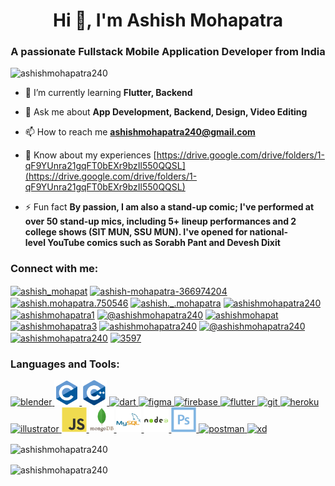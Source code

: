 <h1 align="center">Hi 👋, I'm Ashish Mohapatra</h1>
<h3 align="center">A passionate Fullstack Mobile Application Developer from India</h3>

<p align="left"> <img src="https://komarev.com/ghpvc/?username=ashishmohapatra240&label=Profile%20views&color=0e75b6&style=flat" alt="ashishmohapatra240" /> </p>


- 🌱 I’m currently learning **Flutter, Backend**

- 💬 Ask me about **App Development, Backend, Design, Video Editing**

- 📫 How to reach me **ashishmohapatra240@gmail.com**

- 📄 Know about my experiences [https://drive.google.com/drive/folders/1-qF9YUnra21gqFT0bEXr9bzIl550QQSL](https://drive.google.com/drive/folders/1-qF9YUnra21gqFT0bEXr9bzIl550QQSL)

- ⚡ Fun fact **By passion, I am also a stand-up comic; I've performed at over 50 stand-up mics, including 5+ lineup performances and 2 college shows (SIT MUN, SSU MUN). I've opened for national-level YouTube comics such as Sorabh Pant and Devesh Dixit**

<h3 align="left">Connect with me:</h3>
<p align="left">
<a href="https://twitter.com/ashish_mohapat" target="blank"><img align="center" src="https://raw.githubusercontent.com/rahuldkjain/github-profile-readme-generator/master/src/images/icons/Social/twitter.svg" alt="ashish_mohapat" height="30" width="40" /></a>
<a href="https://linkedin.com/in/ashish-mohapatra-366974204" target="blank"><img align="center" src="https://raw.githubusercontent.com/rahuldkjain/github-profile-readme-generator/master/src/images/icons/Social/linked-in-alt.svg" alt="ashish-mohapatra-366974204" height="30" width="40" /></a>
<a href="https://fb.com/ashish.mohapatra.750546" target="blank"><img align="center" src="https://raw.githubusercontent.com/rahuldkjain/github-profile-readme-generator/master/src/images/icons/Social/facebook.svg" alt="ashish.mohapatra.750546" height="30" width="40" /></a>
<a href="https://instagram.com/ashish._.mohapatra" target="blank"><img align="center" src="https://raw.githubusercontent.com/rahuldkjain/github-profile-readme-generator/master/src/images/icons/Social/instagram.svg" alt="ashish._.mohapatra" height="30" width="40" /></a>
<a href="https://dribbble.com/ashishmohapatra240" target="blank"><img align="center" src="https://raw.githubusercontent.com/rahuldkjain/github-profile-readme-generator/master/src/images/icons/Social/dribbble.svg" alt="ashishmohapatra240" height="30" width="40" /></a>
<a href="https://www.behance.net/ashishmohapatra1" target="blank"><img align="center" src="https://raw.githubusercontent.com/rahuldkjain/github-profile-readme-generator/master/src/images/icons/Social/behance.svg" alt="ashishmohapatra1" height="30" width="40" /></a>
<a href="https://medium.com/@ashishmohapatra240" target="blank"><img align="center" src="https://raw.githubusercontent.com/rahuldkjain/github-profile-readme-generator/master/src/images/icons/Social/medium.svg" alt="@ashishmohapatra240" height="30" width="40" /></a>
<a href="https://www.codechef.com/users/ashishmohapat" target="blank"><img align="center" src="https://cdn.jsdelivr.net/npm/simple-icons@3.1.0/icons/codechef.svg" alt="ashishmohapat" height="30" width="40" /></a>
<a href="https://www.hackerrank.com/ashishmohapatra3" target="blank"><img align="center" src="https://raw.githubusercontent.com/rahuldkjain/github-profile-readme-generator/master/src/images/icons/Social/hackerrank.svg" alt="ashishmohapatra3" height="30" width="40" /></a>
<a href="https://www.leetcode.com/ashishmohapatra240" target="blank"><img align="center" src="https://raw.githubusercontent.com/rahuldkjain/github-profile-readme-generator/master/src/images/icons/Social/leet-code.svg" alt="ashishmohapatra240" height="30" width="40" /></a>
<a href="https://www.hackerearth.com/@ashishmohapatra240" target="blank"><img align="center" src="https://raw.githubusercontent.com/rahuldkjain/github-profile-readme-generator/master/src/images/icons/Social/hackerearth.svg" alt="@ashishmohapatra240" height="30" width="40" /></a>
<a href="https://auth.geeksforgeeks.org/user/ashishmohapatra240" target="blank"><img align="center" src="https://raw.githubusercontent.com/rahuldkjain/github-profile-readme-generator/master/src/images/icons/Social/geeks-for-geeks.svg" alt="ashishmohapatra240" height="30" width="40" /></a>
<a href="https://discord.gg/3597" target="blank"><img align="center" src="https://raw.githubusercontent.com/rahuldkjain/github-profile-readme-generator/master/src/images/icons/Social/discord.svg" alt="3597" height="30" width="40" /></a>
</p>

<h3 align="left">Languages and Tools:</h3>
<p align="left"> <a href="https://www.blender.org/" target="_blank" rel="noreferrer"> <img src="https://download.blender.org/branding/community/blender_community_badge_white.svg" alt="blender" width="40" height="40"/> </a> <a href="https://www.cprogramming.com/" target="_blank" rel="noreferrer"> <img src="https://raw.githubusercontent.com/devicons/devicon/master/icons/c/c-original.svg" alt="c" width="40" height="40"/> </a> <a href="https://www.w3schools.com/cpp/" target="_blank" rel="noreferrer"> <img src="https://raw.githubusercontent.com/devicons/devicon/master/icons/cplusplus/cplusplus-original.svg" alt="cplusplus" width="40" height="40"/> </a> <a href="https://dart.dev" target="_blank" rel="noreferrer"> <img src="https://www.vectorlogo.zone/logos/dartlang/dartlang-icon.svg" alt="dart" width="40" height="40"/> </a> <a href="https://www.figma.com/" target="_blank" rel="noreferrer"> <img src="https://www.vectorlogo.zone/logos/figma/figma-icon.svg" alt="figma" width="40" height="40"/> </a> <a href="https://firebase.google.com/" target="_blank" rel="noreferrer"> <img src="https://www.vectorlogo.zone/logos/firebase/firebase-icon.svg" alt="firebase" width="40" height="40"/> </a> <a href="https://flutter.dev" target="_blank" rel="noreferrer"> <img src="https://www.vectorlogo.zone/logos/flutterio/flutterio-icon.svg" alt="flutter" width="40" height="40"/> </a> <a href="https://git-scm.com/" target="_blank" rel="noreferrer"> <img src="https://www.vectorlogo.zone/logos/git-scm/git-scm-icon.svg" alt="git" width="40" height="40"/> </a> <a href="https://heroku.com" target="_blank" rel="noreferrer"> <img src="https://www.vectorlogo.zone/logos/heroku/heroku-icon.svg" alt="heroku" width="40" height="40"/> </a> <a href="https://www.adobe.com/in/products/illustrator.html" target="_blank" rel="noreferrer"> <img src="https://www.vectorlogo.zone/logos/adobe_illustrator/adobe_illustrator-icon.svg" alt="illustrator" width="40" height="40"/> </a> <a href="https://developer.mozilla.org/en-US/docs/Web/JavaScript" target="_blank" rel="noreferrer"> <img src="https://raw.githubusercontent.com/devicons/devicon/master/icons/javascript/javascript-original.svg" alt="javascript" width="40" height="40"/> </a> <a href="https://www.mongodb.com/" target="_blank" rel="noreferrer"> <img src="https://raw.githubusercontent.com/devicons/devicon/master/icons/mongodb/mongodb-original-wordmark.svg" alt="mongodb" width="40" height="40"/> </a> <a href="https://www.mysql.com/" target="_blank" rel="noreferrer"> <img src="https://raw.githubusercontent.com/devicons/devicon/master/icons/mysql/mysql-original-wordmark.svg" alt="mysql" width="40" height="40"/> </a> <a href="https://nodejs.org" target="_blank" rel="noreferrer"> <img src="https://raw.githubusercontent.com/devicons/devicon/master/icons/nodejs/nodejs-original-wordmark.svg" alt="nodejs" width="40" height="40"/> </a> <a href="https://www.photoshop.com/en" target="_blank" rel="noreferrer"> <img src="https://raw.githubusercontent.com/devicons/devicon/master/icons/photoshop/photoshop-line.svg" alt="photoshop" width="40" height="40"/> </a> <a href="https://postman.com" target="_blank" rel="noreferrer"> <img src="https://www.vectorlogo.zone/logos/getpostman/getpostman-icon.svg" alt="postman" width="40" height="40"/> </a> <a href="https://www.adobe.com/products/xd.html" target="_blank" rel="noreferrer"> <img src="https://cdn.worldvectorlogo.com/logos/adobe-xd.svg" alt="xd" width="40" height="40"/> </a> </p>

<p><img align="center" src="https://github-readme-stats.vercel.app/api/top-langs?username=ashishmohapatra240&show_icons=true&locale=en&layout=compact" alt="ashishmohapatra240" /></p>

<p><img align="center" src="https://github-readme-streak-stats.herokuapp.com/?user=ashishmohapatra240&" alt="ashishmohapatra240" /></p>

